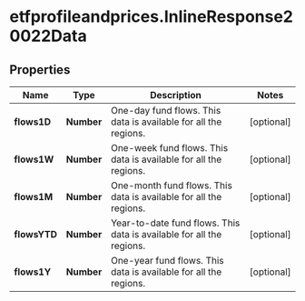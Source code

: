 # etfprofileandprices.InlineResponse20022Data

## Properties

Name | Type | Description | Notes
------------ | ------------- | ------------- | -------------
**flows1D** | **Number** | One-day fund flows. This data is available for all the regions. | [optional] 
**flows1W** | **Number** | One-week fund flows. This data is available for all the regions. | [optional] 
**flows1M** | **Number** | One-month fund flows. This data is available for all the regions. | [optional] 
**flowsYTD** | **Number** | Year-to-date fund flows. This data is available for all the regions. | [optional] 
**flows1Y** | **Number** | One-year fund flows. This data is available for all the regions. | [optional] 


